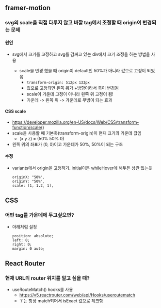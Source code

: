 ## framer-motion

### svg의 scale을 직접 다루지 않고 바깥 tag에서 조절할 때 origin이 변경되는 문제

#### 원인

- svg에서 크기를 고정하고 svg를 감싸고 있는 div에서 크기 조정을 하는 방법을 사용

  - scale을 변경 했을 때 origin이 default인 50%가 아니라 값으로 고정이 되었음
    - `transform-origin: 512px 133px`
    - 값으로 고정되면 왼쪽 위가 +방향이라서 축이 변경됨
    - scale이 가운데 고정이 아니라 왼쪽 위 고정이 됨!
    - 가운데 -> 왼쪽 위 -> 가운데로 무빙이 되는 효과

#### CSS scale

- https://developer.mozilla.org/en-US/docs/Web/CSS/transform-function/scale()
- scale을 사용할 때 기본축(transform-origin)이 현재 크기의 가운데 값임
  - (x y z) = (50% 50% 0)
- 왼쪽 위의 좌표가 (0, 0)이고 가운데가 50%, 50%이 되는 구조

#### 수정

- variants에서 origin을 고정하기. initial이든 whileHover에 해두든 상관 없는듯
  ```
  originX: "50%",
  originY: "50%",
  scale: [1, 1.2, 1],
  ```

## CSS

### 어떤 tag를 가운데에 두고싶으면?

- 아래처럼 설정
  ```
  position: absolute;
  left: 0;
  right: 0;
  margin: 0 auto;
  ```

## React Router

### 현재 URL의 router 위치를 알고 싶을 때?

- useRouteMatch() hooks를 사용
  - https://v5.reactrouter.com/web/api/Hooks/useroutematch
  - '/'는 항상 match되어서 isExact 값으로 체크함
